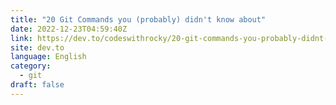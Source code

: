 ```yaml
---
title: "20 Git Commands you (probably) didn't know about"
date: 2022-12-23T04:59:40Z
link: https://dev.to/codeswithrocky/20-git-commands-you-probably-didnt-know-about-556n?utm_medium=RSS&utm_source=news.12bit.vn
site: dev.to
language: English
category:
  - git
draft: false
---
```

